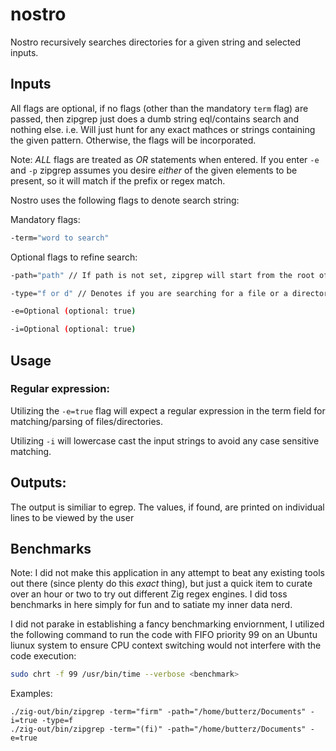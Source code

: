 # nostro
Nostro recursively searches directories for a given string and selected inputs.

## Inputs
All flags are optional, if no flags (other than the mandatory `term` flag) are passed, then zipgrep just does a dumb string eql/contains search and nothing else. i.e. Will just hunt for any exact mathces or strings containing the given pattern. Otherwise, the flags will be incorporated.

Note: *ALL* flags are treated as *OR* statements when entered. If you enter `-e` and `-p` zipgrep assumes you desire *either* of the given elements to be present, so it will match if the prefix or regex match.

Nostro uses the following flags to denote search string:

Mandatory flags:
```bash
-term="word to search"
```

Optional flags to refine search:

```bash
-path="path" // If path is not set, zipgrep will start from the root of your OS. THis can take a while, so generally its recommended to set a directory.

-type="f or d" // Denotes if you are searching for a file or a directory. Default is to search for files unless specified otherwise

-e=Optional (optional: true)

-i=Optional (optional: true)

```

## Usage

### Regular expression:
Utilizing the `-e=true` flag will expect a regular expression in the term field for matching/parsing of files/directories.

Utilizing `-i` will lowercase cast the input strings to avoid any case sensitive matching.

## Outputs:
The output is similiar to egrep. The values, if found, are printed on individual lines to be viewed by the user

## Benchmarks
Note: I did not make this application in any attempt to beat any existing tools out there (since plenty do this *exact* thing), but just a quick item to curate over an hour or two to try out different Zig regex engines. I did toss benchmarks in here simply for fun and to satiate my inner data nerd. 

I did not parake in establishing a fancy benchmarking enviornment, I utilized the following command to run the code with FIFO priority 99 on an Ubuntu liunux system to ensure CPU context switching would not interfere with the code execution:

```bash
sudo chrt -f 99 /usr/bin/time --verbose <benchmark>
```

Examples:
```zig
./zig-out/bin/zipgrep -term="firm" -path="/home/butterz/Documents" -i=true -type=f
./zig-out/bin/zipgrep -term="(fi)" -path="/home/butterz/Documents" -e=true 
```
